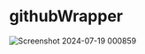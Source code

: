 # githubWrapper
![Screenshot 2024-07-19 000859](https://github.com/user-attachments/assets/5be2ef22-c12a-454b-b698-da83e0b411fc)
